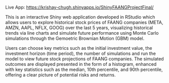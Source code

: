 Live App: https://krishay-chugh.shinyapps.io/ShinyFAANGProjectFinal/

This is an interactive Shiny web application developed in RStudio which allows users to explore historical stock prices of FAANG companies (META, AMZN, AAPL, NFLX, GOOG) over the last 5 years, visualizing historical trends via line charts and simulate future performance using Monte Carlo simulations through the Gemoetric Brownian Motion (GBM) model.

Users can choose key metrics such as the initial investment value, the investment horizon (time period), the number of simulations and run the model to view future stock projections of FAANG companies. The simulated outcomes are displayed presented in the form of a histogram, enhanced with key statistics such as the median, 10th percentile, and 90th percentile, offering a clear picture of potential risks and returns.

